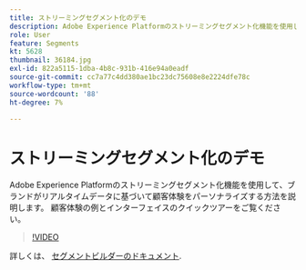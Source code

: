 ```yaml
---
title: ストリーミングセグメント化のデモ
description: Adobe Experience Platformのストリーミングセグメント化機能を使用して、ブランドがリアルタイムデータに基づいて顧客体験をパーソナライズする方法を説明します。 顧客体験の例とインターフェイスのクイックツアーをご覧ください。
role: User
feature: Segments
kt: 5628
thumbnail: 36184.jpg
exl-id: 822a5115-1dba-4b8c-931b-416e94a0eadf
source-git-commit: cc7a77c4dd380ae1bc23dc75608e8e2224dfe78c
workflow-type: tm+mt
source-wordcount: '88'
ht-degree: 7%

---
```


# ストリーミングセグメント化のデモ

Adobe Experience Platformのストリーミングセグメント化機能を使用して、ブランドがリアルタイムデータに基づいて顧客体験をパーソナライズする方法を説明します。 顧客体験の例とインターフェイスのクイックツアーをご覧ください。

>[!VIDEO](https://video.tv.adobe.com/v/36184?quality=12&learn=on)

詳しくは、 [セグメントビルダーのドキュメント](https://experienceleague.adobe.com/docs/experience-platform/segmentation/ui/segment-builder.html?lang=ja).

